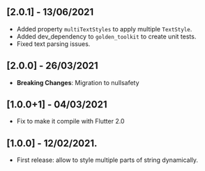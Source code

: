 ## [2.0.1] - 13/06/2021

* Added property `multiTextStyles` to apply multiple `TextStyle`.
* Added dev_dependency to `golden_toolkit` to create unit tests.
* Fixed text parsing issues.

## [2.0.0] - 26/03/2021

* **Breaking Changes**: Migration to nullsafety

## [1.0.0+1] - 04/03/2021

* Fix to make it compile with Flutter 2.0

## [1.0.0] - 12/02/2021.

* First release: allow to style multiple parts of string dynamically.
